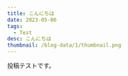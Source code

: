 ```yaml
---
title: こんにちは
date: 2023-05-06
tags:
  - Test
desc: こんにちは
thumbnail: /blog-data/1/thumbnail.png
---
```

投稿テストです。
